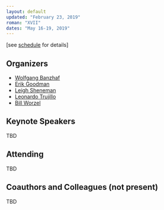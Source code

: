 ```yaml
---
layout: default
updated: "February 23, 2019"
roman: "XVII"
dates: "May 16-19, 2019"
---
```

\[see [schedule](schedule.html) for details]

## Organizers

- [Wolfgang Banzhaf](http://www.cse.msu.edu/~banzhafw/)
- [Erik Goodman](http://www.)
- [Leigh Sheneman](http://www.leighsheneman.com)
- [Leonardo Trujillo](http://)
- [Bill Worzel](http://com)

## Keynote Speakers

TBD

## Attending

TBD

## Coauthors and Colleagues (not present)

TBD
